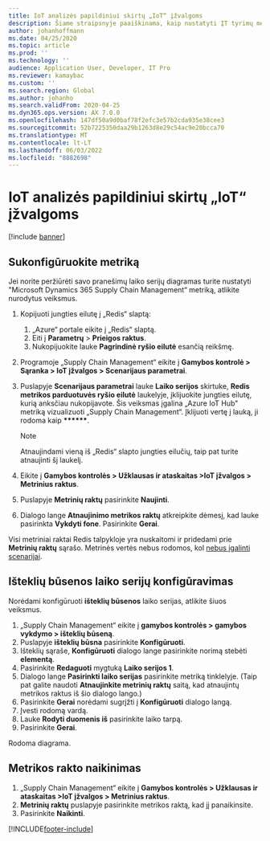 ```yaml
---
title: IoT analizės papildiniui skirtų „IoT“ įžvalgoms
description: Šiame straipsnyje paaiškinama, kaip nustatyti ĮT tyrimų metriką.
author: johanhoffmann
ms.date: 04/25/2020
ms.topic: article
ms.prod: ''
ms.technology: ''
audience: Application User, Developer, IT Pro
ms.reviewer: kamaybac
ms.custom: ''
ms.search.region: Global
ms.author: johanho
ms.search.validFrom: 2020-04-25
ms.dyn365.ops.version: AX 7.0.0
ms.openlocfilehash: 147df50a9d0baf78f2efc3e57b2cda935e38cee3
ms.sourcegitcommit: 52b7225350daa29b1263d8e29c54ac9e20bcca70
ms.translationtype: MT
ms.contentlocale: lt-LT
ms.lasthandoff: 06/03/2022
ms.locfileid: "8882698"
---
```

# <a name="set-up-metrics-for-iot-intelligence"></a>IoT analizės papildiniui skirtų „IoT“ įžvalgoms

[!include [banner](../../includes/banner.md)]

## <a name="configure-metrics"></a>Sukonfigūruokite metriką

Jei norite peržiūrėti savo pranešimų laiko serijų diagramas turite nustatyti "Microsoft Dynamics 365 Supply Chain Management“ metriką, atlikite nurodytus veiksmus.

1. Kopijuoti jungties eilutę į „Redis“ slaptą:

    1. „Azure“ portale eikite į „Redis“ slaptą.
    2. Eiti į **Parametrų** \> **Prieigos raktus**.
    3. Nukopijuokite lauke **Pagrindinė ryšio eilutė** esančią reikšmę.

2. Programoje „Supply Chain Management“ eikite į **Gamybos kontrolė \> Sąranka \> IoT įžvalgos \> Scenarijaus parametrai**.
3. Puslapyje **Scenarijaus parametrai** lauke **Laiko serijos** skirtuke, **Redis metrikos parduotuvės ryšio eilutė** laukelyje, įklijuokite jungties eilutę, kurią anksčiau nukopijavote. Šis veiksmas įgalina „Azure IoT Hub" metriką vizualizuoti „Supply Chain Management“. Įklijuoti vertę į lauką, ji rodoma kaip **\*\*\*\*\*\***.

    > [!NOTE]
    > Atnaujindami vieną iš „Redis“ slapto jungties eilučių, taip pat turite atnaujinti šį laukelį.

4. Eikite į **Gamybos kontrolės \> Užklausas ir ataskaitas \>IoT įžvalgos \> Metrinius raktus**.
5. Puslapyje **Metrinių raktų** pasirinkite **Naujinti**.
6. Dialogo lange **Atnaujinimo metrikos raktų** atkreipkite dėmesį, kad lauke pasirinkta **Vykdyti fone**. Pasirinkite **Gerai**.

Visi metriniai raktai Redis talpykloje yra nuskaitomi ir pridedami prie **Metrinių raktų** sąrašo. Metrinės vertės nebus rodomos, kol [nebus įgalinti scenarijai](iot-scenario-setup.md).

## <a name="configure-the-resource-status-time-series"></a>Išteklių būsenos laiko serijų konfigūravimas

Norėdami konfigūruoti **išteklių būsenos** laiko serijas, atlikite šiuos veiksmus.

1. „Supply Chain Management“ eikite į **gamybos kontrolės \> gamybos vykdymo \> išteklių būseną**.
2. Puslapyje **išteklių būsna** pasirinkite **Konfigūruoti**.
2. Išteklių sąraše, **Konfigūruoti** dialogo lange pasirinkite norimą stebėti **elementą**.
3. Pasirinkite **Redaguoti** mygtuką **Laiko serijos 1**.
4. Dialogo lange **Pasirinkti laiko serijas** pasirinkite metriką tinklelyje. (Taip pat galite naudoti **Atnaujinkite metrinių raktų** saitą, kad atnaujintų metrikos raktus iš šio dialogo lango.)
5. Pasirinkite **Gerai** norėdami sugrįžti į **Konfigūruoti** dialogo langą.
6. Įvesti rodomą vardą.
7. Lauke **Rodyti duomenis iš** pasirinkite laiko tarpą.
8. Pasirinkite **Gerai**.

Rodoma diagrama.

## <a name="delete-a-metric-key"></a>Metrikos rakto naikinimas

1. „Supply Chain Management“ eikite į **Gamybos kontrolės \> Užklausas ir ataskaitas \>IoT įžvalgos \> Metrinius raktus**.
2. **Metrinių raktų** puslapyje pasirinkite metrikos raktą, kad jį panaikinsite.
3. Pasirinkite **Naikinti**.


[!INCLUDE[footer-include](../../includes/footer-banner.md)]